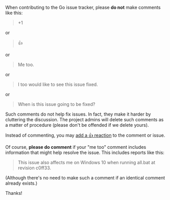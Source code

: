 When contributing to the Go issue tracker, please **do not** make comments like this:

> +1

or

> :+1: 

or

> Me too.

or

> I too would like to see this issue fixed.

or

> When is this issue going to be fixed?

Such comments do not help fix issues. In fact, they make it harder by cluttering the discussion. The project admins will delete such comments as a matter of procedure (please don't be offended if we delete yours).

Instead of commenting, you may [add a :+1: reaction](https://github.com/blog/2119-add-reactions-to-pull-requests-issues-and-comments) to the comment or issue.

Of course, **please do comment** if your "me too" comment includes information that might help resolve the issue. This includes reports like this:

> This issue also affects me on Windows 10 when running all.bat at revision c0ff33.

(Although there's no need to make such a comment if an identical comment already exists.)

Thanks!